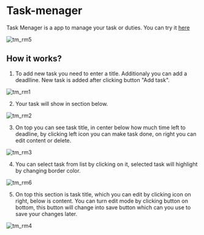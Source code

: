 # Task-menager
Task Menager is a app to manage your task or duties. You can try it [here](https://neyluu.github.io/Task-menager/)

![tm_rm5](https://github.com/neyluu/Task-menager/assets/75064225/e3308c76-b9e9-49ff-a0df-6462e525a36a)

## **How it works?**

1. To add new task you need to enter a title. Additionaly you can add a deadlline. New task is added after clicking button "Add task".

![tm_rm1](https://github.com/neyluu/Task-menager/assets/75064225/b5ce48f1-8964-4b67-8aa5-48a4e540f506)

2. Your task will show in section below.

![tm_rm2](https://github.com/neyluu/Task-menager/assets/75064225/62da522b-eb74-4ff1-8f55-16958b80d4bc)

3. On top you can see task title, in center below how much time left to deadline, by clicking left icon you can make task done, on right you can edit content or delete.

![tm_rm3](https://github.com/neyluu/Task-menager/assets/75064225/2c986632-5528-4aba-b363-190407f81616)

4. You can select task from list by clicking on it, selected task will highlight by changing border color.

![tm_rm6](https://github.com/neyluu/Task-menager/assets/75064225/4004ecc8-a090-496c-b2a9-29d1fe8be811)

5. On top this section is task title, which you can edit by clicking icon on right, below is content. You can turn edit mode by clicking button on bottom, this button will change into save button which can you use to save your changes later.

![tm_rm4](https://github.com/neyluu/Task-menager/assets/75064225/4c4628ae-aebd-42c4-9163-151231e023c0)
